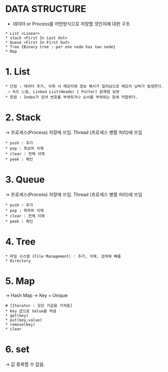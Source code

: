 # DATA STRUCTURE
* 데이터 or Process를 어떤방식으로 저장할 것인지에 대한 구조

```
* List <Linear>
* stack <First In Last Out>
* Queue <First In First Out>
* Tree {Binary tree : per one node has two node}
* Map
```

# 1. List
```
* 단점 : 데이터 추가, 삭제 시 메모리에 정보 복사가 일어남으로 메모리 낭비가 발생한다.
 → 속도 느림. Linked List(Header | Putter) 문제점 보완
* 장점 : Index가 있어 번호를 부여하거나 순서를 부여하는 등에 적합하다.
```

# 2. Stack <First In Last Out>
  → 프로세스(Process) 저장에 쓰임. Thread (프로세스 병렬 처리)에 쓰임
```
* push : 추가
* pop : 최상위 삭제
* clear : 전체 삭제
* peek : 확인
```

# 3. Queue <First In First Out>
  → 프로세스(Process) 저장에 쓰임. Thread (프로세스 병렬 처리)에 쓰임
```
* push : 추가
* pop : 최하위 삭제
* clear : 전체 삭제
* peek : 확인
```

# 4. Tree
```
* 파일 시스템 (File Management) : 추가, 삭제, 검색에 빠름
* Directory
```

# 5. Map
 → Hash Map
 → Key = Unique
```
# [Iterator : 모든 키값을 가져옴]
* Key 값으로 Value를 꺼냄
* get(key)
* put(key,value)
* remove(key)
* clear
```

# 6. set
 → 값 중복할 수 없음.
